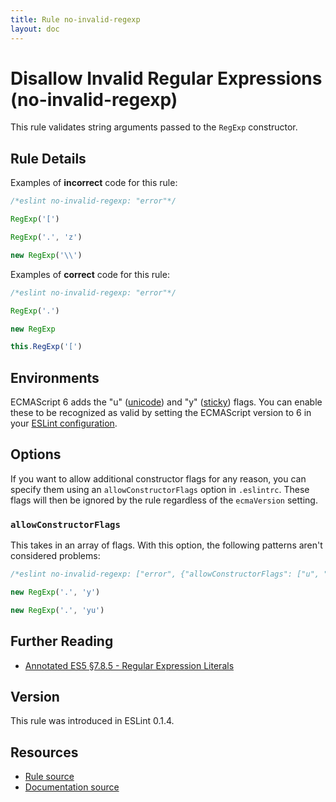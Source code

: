 ```yaml
---
title: Rule no-invalid-regexp
layout: doc
---
```

<!-- Note: No pull requests accepted for this file. See README.md in the root directory for details. -->

# Disallow Invalid Regular Expressions (no-invalid-regexp)

This rule validates string arguments passed to the `RegExp` constructor.

## Rule Details

Examples of **incorrect** code for this rule:

```js
/*eslint no-invalid-regexp: "error"*/

RegExp('[')

RegExp('.', 'z')

new RegExp('\\')
```

Examples of **correct** code for this rule:

```js
/*eslint no-invalid-regexp: "error"*/

RegExp('.')

new RegExp

this.RegExp('[')
```

## Environments

ECMAScript 6 adds the "u" ([unicode](https://people.mozilla.org/~jorendorff/es6-draft.html#sec-get-regexp.prototype.unicode)) and "y" ([sticky](https://people.mozilla.org/~jorendorff/es6-draft.html#sec-get-regexp.prototype.sticky)) flags. You can enable these to be recognized as valid by setting the ECMAScript version to 6 in your [ESLint configuration](../user-guide/configuring).


## Options

If you want to allow additional constructor flags for any reason, you can specify them using an `allowConstructorFlags` option in `.eslintrc`. These flags will then be ignored by the rule regardless of the `ecmaVersion` setting.

### `allowConstructorFlags`

This takes in an array of flags. With this option, the following patterns aren't considered problems:

```js
/*eslint no-invalid-regexp: ["error", {"allowConstructorFlags": ["u", "y"]}]*/

new RegExp('.', 'y')

new RegExp('.', 'yu')
```


## Further Reading

* [Annotated ES5 §7.8.5 - Regular Expression Literals](http://es5.github.io/#x7.8.5)

## Version

This rule was introduced in ESLint 0.1.4.

## Resources

* [Rule source](https://github.com/eslint/eslint/tree/master/lib/rules/no-invalid-regexp.js)
* [Documentation source](https://github.com/eslint/eslint/tree/master/docs/rules/no-invalid-regexp.md)
